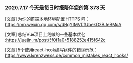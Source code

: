 ### 2020.7.17 今天是每日时报陪伴您的第 373 天

[文章] 为你的前端本地环境配置 HTTPS 吧：<https://mp.weixin.qq.com/s/dHgYIMVDfUbekGSBJeBMpA>

[文章] 总结Vue项目上线做的一些基本优化 :<https://juejin.im/post/5f0f1a045188252e415f642c>

[文章] 5个使用react-hook编写组件的错误示范：<https://www.lorenzweiss.de/common_mistakes_react_hooks/>